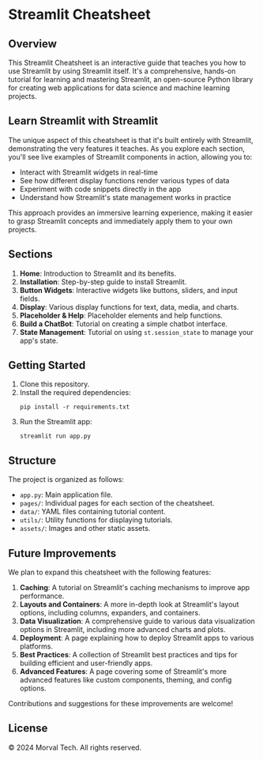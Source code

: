 # Streamlit Cheatsheet

## Overview

This Streamlit Cheatsheet is an interactive guide that teaches you how to use Streamlit by using Streamlit itself. It's a comprehensive, hands-on tutorial for learning and mastering Streamlit, an open-source Python library for creating web applications for data science and machine learning projects.

## Learn Streamlit with Streamlit

The unique aspect of this cheatsheet is that it's built entirely with Streamlit, demonstrating the very features it teaches. As you explore each section, you'll see live examples of Streamlit components in action, allowing you to:

- Interact with Streamlit widgets in real-time
- See how different display functions render various types of data
- Experiment with code snippets directly in the app
- Understand how Streamlit's state management works in practice

This approach provides an immersive learning experience, making it easier to grasp Streamlit concepts and immediately apply them to your own projects.

## Sections

1. **Home**: Introduction to Streamlit and its benefits.
2. **Installation**: Step-by-step guide to install Streamlit.
3. **Button Widgets**: Interactive widgets like buttons, sliders, and input fields.
4. **Display**: Various display functions for text, data, media, and charts.
5. **Placeholder & Help**: Placeholder elements and help functions.
6. **Build a ChatBot**: Tutorial on creating a simple chatbot interface.
7. **State Management**: Tutorial on using `st.session_state` to manage your app's state.

## Getting Started

1. Clone this repository.
2. Install the required dependencies:
   ```
   pip install -r requirements.txt
   ```
3. Run the Streamlit app:
   ```
   streamlit run app.py
   ```

## Structure

The project is organized as follows:

- `app.py`: Main application file.
- `pages/`: Individual pages for each section of the cheatsheet.
- `data/`: YAML files containing tutorial content.
- `utils/`: Utility functions for displaying tutorials.
- `assets/`: Images and other static assets.

## Future Improvements

We plan to expand this cheatsheet with the following features:

1. **Caching**: A tutorial on Streamlit's caching mechanisms to improve app performance.
2. **Layouts and Containers**: A more in-depth look at Streamlit's layout options, including columns, expanders, and containers.
3. **Data Visualization**: A comprehensive guide to various data visualization options in Streamlit, including more advanced charts and plots.
4. **Deployment**: A page explaining how to deploy Streamlit apps to various platforms.
5. **Best Practices**: A collection of Streamlit best practices and tips for building efficient and user-friendly apps.
6. **Advanced Features**: A page covering some of Streamlit's more advanced features like custom components, theming, and config options.

Contributions and suggestions for these improvements are welcome!

## License

© 2024 Morval Tech. All rights reserved.
